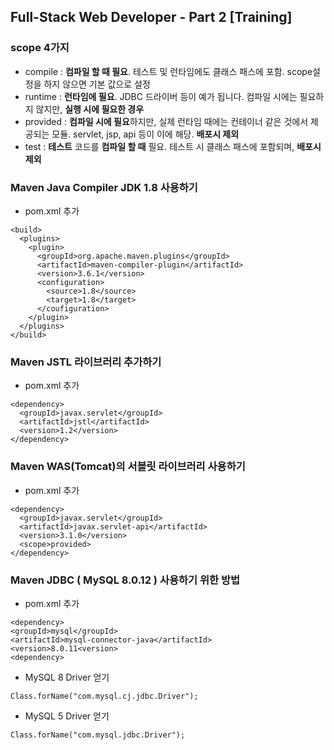 ## Full-Stack Web Developer - Part 2 [Training]

### scope 4가지
- compile : **컴파일 할 때 필요**. 테스트 및 런타임에도 클래스 패스에 포함. scope설정을 하지 않으면 기본 값으로 설정
- runtime : **런타임에 필요**. JDBC 드라이버 등이 예가 됩니다. 컴파일 시에는 필요하지 않지만, **실행 시에 필요한 경우**
- provided : **컴파일 시에 필요**하지만, 실제 런타임 때에는 컨테이너 같은 것에서 제공되는 모듈. servlet, jsp, api 등이 이에 해당. **배포시 제외**
- test : **테스트** 코드를 **컴파일 할 때** 필요. 테스트 시 클래스 패스에 포함되며, **배포시 제외**

### Maven Java Compiler JDK 1.8 사용하기
- pom.xml 추가
```
<build>
  <plugins>
    <plugin>
      <groupId>org.apache.maven.plugins</groupId>
      <artifactId>maven-compiler-plugin</artifactId>
      <version>3.6.1</version>
      <configuration>
        <source>1.8</source>
        <target>1.8</target>
      </coufiguration>
    </plugin>
  </plugins>
</build>
```

### Maven JSTL 라이브러리 추가하기
- pom.xml 추가
```
<dependency>
  <groupId>javax.servlet</groupId>
  <artifactId>jstl</artifactId>
  <version>1.2</version>
</dependency>
```

### Maven WAS(Tomcat)의 서블릿 라이브러리 사용하기
- pom.xml 추가
```
<dependency>
  <groupId>javax.servlet</groupId>
  <artifactId>javax.servlet-api</artifactId>
  <version>3.1.0</version>
  <scope>provided>
</dependency>
```

### Maven JDBC ( MySQL 8.0.12 ) 사용하기 위한 방법
- pom.xml 추가
```
<dependency>
<groupId>mysql</groupId>
<artifactId>mysql-connector-java</artifactId>
<version>8.0.11<version>
<dependency>
```
- MySQL 8 Driver 얻기
```
Class.forName("com.mysql.cj.jdbc.Driver");
```

- MySQL 5 Driver 얻기
```
Class.forName("com.mysql.jdbc.Driver");
```

